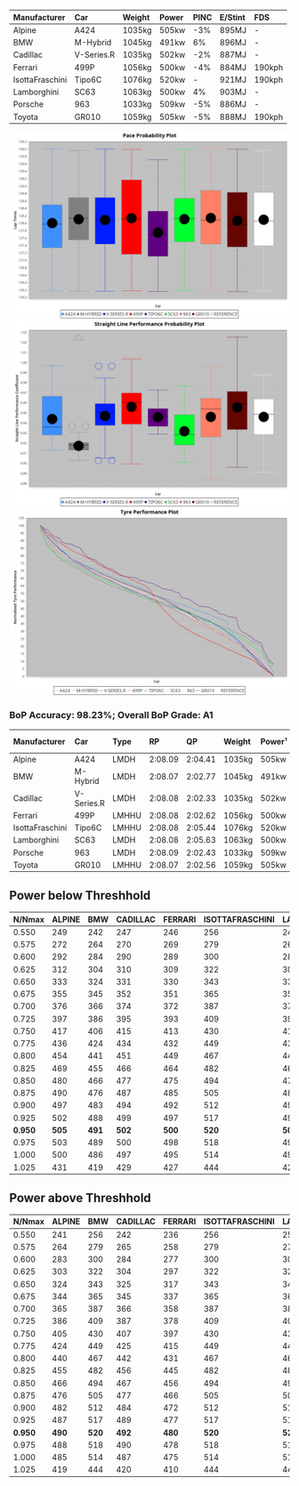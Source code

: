|Manufacturer|Car|Weight|Power|PINC|E/Stint|FDS|
|:-|:-|:-|:-|:-|:-|:-|
|Alpine|A424|1035kg|505kw|-3%|895MJ|-|
|BMW|M-Hybrid|1045kg|491kw|6%|896MJ|-|
|Cadillac|V-Series.R|1035kg|502kw|-2%|887MJ|-|
|Ferrari|499P|1056kg|500kw|-4%|884MJ|190kph|
|IsottaFraschini|Tipo6C|1076kg|520kw|-|921MJ|190kph|
|Lamborghini|SC63|1063kg|500kw|4%|903MJ|-|
|Porsche|963|1033kg|509kw|-5%|886MJ|-|
|Toyota|GR010|1059kg|505kw|-5%|888MJ|190kph|

![PACECHART](./IMG/AUTO.png)
![STRAIGHTLINEPERFORMANCECHART](./IMG/AUTO_sp.png)
![TYREPERFORMANCECHART](./IMG/AUTO_tw.png)

### BoP Accuracy: 98.23%; Overall BoP Grade: A1
|Manufacturer|Car|Type|RP|QP|Weight|Power¹|Threshhold|PINC|Power²|E/Stint|AVG Vmax|FDS|RDLC|L/Stint|BOP-Grade|ModelAccuracy|ModelPoints|Match%|
|:-|:-|:-|:-|:-|:-|:-|:-|:-|:-|:-|:-|:-|:-|:-|:-|:-|:-|:-|
|Alpine|A424|LMDH|2:08.09|2:04.41|1035kg|505kw|210.0kph|-3%|490kw|895MJ|301.12kph|-|1.03|25|~A1|80.53%|517|100.00%|
|BMW|M-Hybrid|LMDH|2:08.07|2:02.77|1045kg|491kw|210.0kph|6%|520kw|896MJ|298.78kph|-|1.03|25|~A1|98.60%|1690|100.00%|
|Cadillac|V-Series.R|LMDH|2:08.08|2:02.33|1035kg|502kw|210.0kph|-2%|492kw|887MJ|301.14kph|-|1.03|25|~A1|88.58%|2033|100.00%|
|Ferrari|499P|LMHHU|2:08.08|2:02.62|1056kg|500kw|210.0kph|-4%|480kw|884MJ|301.58kph|190kph|1.03|25|~A1|84.67%|2303|100.00%|
|IsottaFraschini|Tipo6C|LMHHU|2:08.08|2:05.44|1076kg|520kw|210.0kph|-|520kw|921MJ|301.81kph|190kph|1.03|25|+A2|66.67%|96|93.04%|
|Lamborghini|SC63|LMDH|2:08.08|2:05.63|1063kg|500kw|210.0kph|4%|520kw|903MJ|299.58kph|-|1.03|25|+A2|96.77%|419|92.78%|
|Porsche|963|LMDH|2:08.09|2:02.43|1033kg|509kw|210.0kph|-5%|484kw|886MJ|301.30kph|-|1.03|25|~A1|93.05%|5740|100.00%|
|Toyota|GR010|LMHHU|2:08.07|2:02.56|1059kg|505kw|210.0kph|-5%|480kw|888MJ|301.54kph|190kph|1.03|25|~A1|90.17%|3255|100.00%|

## Power below Threshhold
|N/Nmax|ALPINE|BMW|CADILLAC|FERRARI|ISOTTAFRASCHINI|LAMBORGHINI|PORSCHE|TOYOTA|
|:-|:-|:-|:-|:-|:-|:-|:-|:-|
|0.550|249|242|247|246|256|246|251|249|
|0.575|272|264|270|269|279|269|274|272|
|0.600|292|284|290|289|300|289|294|292|
|0.625|312|304|310|309|322|309|315|312|
|0.650|333|324|331|330|343|330|336|333|
|0.675|355|345|352|351|365|351|357|355|
|0.700|376|366|374|372|387|372|379|376|
|0.725|397|386|395|393|409|393|400|397|
|0.750|417|406|415|413|430|413|421|417|
|0.775|436|424|434|432|449|432|440|436|
|0.800|454|441|451|449|467|449|457|454|
|0.825|469|455|466|464|482|464|472|469|
|0.850|480|466|477|475|494|475|484|480|
|0.875|490|476|487|485|505|485|494|490|
|0.900|497|483|494|492|512|492|501|497|
|0.925|502|488|499|497|517|497|506|502|
|**0.950**|**505**|**491**|**502**|**500**|**520**|**500**|**509**|**505**|
|0.975|503|489|500|498|518|498|507|503|
|1.000|500|486|497|495|514|495|504|500|
|1.025|431|419|429|427|444|427|435|431|

## Power above Threshhold
|N/Nmax|ALPINE|BMW|CADILLAC|FERRARI|ISOTTAFRASCHINI|LAMBORGHINI|PORSCHE|TOYOTA|
|:-|:-|:-|:-|:-|:-|:-|:-|:-|
|0.550|241|256|242|236|256|256|238|236|
|0.575|264|279|265|258|279|279|260|258|
|0.600|283|300|284|277|300|300|279|277|
|0.625|303|322|304|297|322|322|299|297|
|0.650|324|343|325|317|343|343|320|317|
|0.675|344|365|345|337|365|365|340|337|
|0.700|365|387|366|358|387|387|361|358|
|0.725|386|409|387|378|409|409|381|378|
|0.750|405|430|407|397|430|430|400|397|
|0.775|424|449|425|415|449|449|418|415|
|0.800|440|467|442|431|467|467|435|431|
|0.825|455|482|456|445|482|482|449|445|
|0.850|466|494|467|456|494|494|460|456|
|0.875|476|505|477|466|505|505|470|466|
|0.900|482|512|484|472|512|512|476|472|
|0.925|487|517|489|477|517|517|481|477|
|**0.950**|**490**|**520**|**492**|**480**|**520**|**520**|**484**|**480**|
|0.975|488|518|490|478|518|518|482|478|
|1.000|485|514|487|475|514|514|479|475|
|1.025|419|444|420|410|444|444|413|410|
